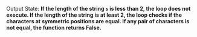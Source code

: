 Output State: **If the length of the string `s` is less than 2, the loop does not execute. If the length of the string is at least 2, the loop checks if the characters at symmetric positions are equal. If any pair of characters is not equal, the function returns False.**